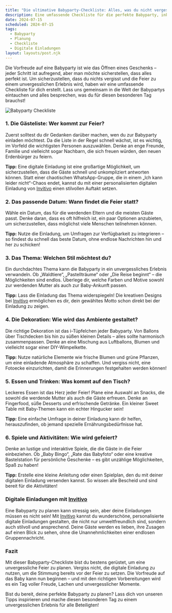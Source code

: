 ```yaml
---
title: "Die ultimative Babyparty-Checkliste: Alles, was du nicht vergessen darfst!"
description: Eine umfassende Checkliste für die perfekte Babyparty, inklusive wertvoller Tipps und kreativer Ideen für digitale Einladungen, die deinen Gästen ein Lächeln ins Gesicht zaubern.
date: 2024-07-15
scheduled: 2024-07-15
tags:
  - Babyparty
  - Planung
  - Checkliste
  - Digitale Einladungen
layout: layouts/post.njk
---
```


Die Vorfreude auf eine Babyparty ist wie das Öffnen eines Geschenks – jeder Schritt ist aufregend, aber man möchte sicherstellen, dass alles perfekt ist. Um sicherzustellen, dass du nichts vergisst und die Feier zu einem unvergesslichen Erlebnis wird, haben wir eine umfassende Checkliste für dich erstellt. Lass uns gemeinsam in die Welt der Babypartys eintauchen und alles besprechen, was du für diesen besonderen Tag brauchst!

![Babyparty Checkliste](/img/babyparty-checkliste.webp)

### 1. **Die Gästeliste: Wer kommt zur Feier?**

Zuerst solltest du dir Gedanken darüber machen, wen du zur Babyparty einladen möchtest. Da die Liste in der Regel schnell wächst, ist es wichtig, im Vorfeld die wichtigsten Personen auszuwählen. Denke an enge Freunde, Familie und vielleicht sogar Nachbarn, die sich freuen würden, den neuen Erdenbürger zu feiern.

**Tipp:** Eine digitale Einladung ist eine großartige Möglichkeit, um sicherzustellen, dass die Gäste schnell und unkompliziert antworten können. Statt einer chaotischen WhatsApp-Gruppe, die in einem „Ich kann leider nicht“-Chaos endet, kannst du mit einer personalisierten digitalen Einladung von [Invitivo](https://invitivo.com/) einen stilvollen Auftakt setzen.

### 2. **Das passende Datum: Wann findet die Feier statt?**

Wähle ein Datum, das für die werdenden Eltern und die meisten Gäste passt. Denke daran, dass es oft hilfreich ist, ein paar Optionen anzubieten, um sicherzustellen, dass möglichst viele Menschen teilnehmen können.

**Tipp:** Nutze die Einladung, um Umfragen zur Verfügbarkeit zu integrieren – so findest du schnell das beste Datum, ohne endlose Nachrichten hin und her zu schicken!

### 3. **Das Thema: Welchen Stil möchtest du?**

Ein durchdachtes Thema kann die Babyparty in ein unvergessliches Erlebnis verwandeln. Ob „Waldtiere“, „Pastellträume“ oder „Die Reise beginnt“ – die Möglichkeiten sind endlos. Überlege dir, welche Farben und Motive sowohl zur werdenden Mutter als auch zur Baby-Ankunft passen.

**Tipp:** Lass die Einladung das Thema widerspiegeln! Die kreativen Designs bei [Invitivo](https://invitivo.com/) ermöglichen es dir, dein gewähltes Motto schon direkt bei der Einladung zu zeigen.

### 4. **Die Dekoration: Wie wird das Ambiente gestaltet?**

Die richtige Dekoration ist das i-Tüpfelchen jeder Babyparty. Von Ballons über Tischdecken bis hin zu süßen kleinen Details – alles sollte harmonisch zusammenpassen. Denke an eine Mischung aus Luftballons, Blumen und vielleicht sogar einer DIY-Wimpelkette.

**Tipp:** Nutze natürliche Elemente wie frische Blumen und grüne Pflanzen, um eine einladende Atmosphäre zu schaffen. Und vergiss nicht, eine Fotoecke einzurichten, damit die Erinnerungen festgehalten werden können!

### 5. **Essen und Trinken: Was kommt auf den Tisch?**

Leckeres Essen ist das Herz jeder Feier! Plane eine Auswahl an Snacks, die sowohl die werdende Mutter als auch die Gäste erfreuen. Denke an Fingerfood, süße Desserts und erfrischende Getränke. Ein kleiner Sweet Table mit Baby-Themen kann ein echter Hingucker sein!

**Tipp:** Eine einfache Umfrage in deiner Einladung kann dir helfen, herauszufinden, ob jemand spezielle Ernährungsbedürfnisse hat.

### 6. **Spiele und Aktivitäten: Wie wird gefeiert?**

Denke an lustige und interaktive Spiele, die die Gäste in die Feier einbeziehen. Ob „Baby Bingo“, „Rate das Babyfoto“ oder eine kreative Bastelstation für persönliche Geschenke – es gibt unzählige Möglichkeiten, Spaß zu haben!

**Tipp:** Erstelle eine kleine Anleitung oder einen Spielplan, den du mit deiner digitalen Einladung versenden kannst. So wissen alle Bescheid und sind bereit für die Aktivitäten!

### **Digitale Einladungen mit [Invitivo](https://invitivo.com/create)**

Eine Babyparty zu planen kann stressig sein, aber deine Einladungen müssen es nicht sein! Mit [Invitivo](https://invitivo.com/) kannst du wunderschöne, personalisierte digitale Einladungen gestalten, die nicht nur umweltfreundlich sind, sondern auch stilvoll und ansprechend. Deine Gäste werden es lieben, ihre Zusagen auf einen Blick zu sehen, ohne die Unannehmlichkeiten einer endlosen Gruppennachricht.

### **Fazit**

Mit dieser Babyparty-Checkliste bist du bestens gerüstet, um eine unvergessliche Feier zu planen. Vergiss nicht, die digitale Einladung zu nutzen, um die Stimmung bereits vor der Feier zu setzen. Die Vorfreude auf das Baby kann nun beginnen – und mit den richtigen Vorbereitungen wird es ein Tag voller Freude, Lachen und unvergesslicher Momente.

Bist du bereit, deine perfekte Babyparty zu planen? Lass dich von unseren Tipps inspirieren und mache diesen besonderen Tag zu einem unvergesslichen Erlebnis für alle Beteiligten!
